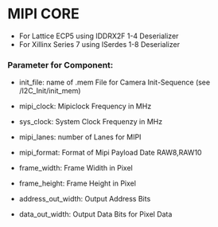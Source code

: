 # MIPI CORE

- For Lattice ECP5 using IDDRX2F 1-4 Deserializer
- For Xillinx Series 7 using ISerdes 1-8 Deserializer


### Parameter for Component:
- init_file: name of .mem File for Camera Init-Sequence (see /I2C_Init/init_mem)

- mipi_clock: Mipiclock Frequency in MHz

- sys_clock: System Clock Frequenzy in MHz

- mipi_lanes: number of Lanes for MIPI

- mipi_format: Format of Mipi Payload Date RAW8,RAW10

- frame_width: Frame Widith in Pixel 

- frame_height: Frame Height in Pixel 

- address_out_width: Output Address Bits

- data_out_width: Output Data Bits for Pixel Data 

